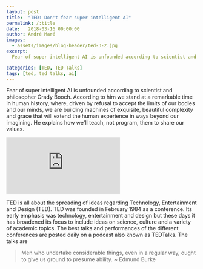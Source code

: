 ```yaml
---
layout: post
title:  "TED: Don't fear super intelligent AI"
permalink: /:title
date:   2018-03-16 00:00:00
author: André Maré
images:
  - assets/images/blog-header/ted-3-2.jpg
excerpt:
  Fear of super intelligent AI is unfounded according to scientist and philosopher Grady Booch. According to him we stand at a remarkable time in human history, where, driven by refusal to accept the limits of our bodies and our minds, we are building machines of exquisite, beautiful complexity and grace that will extend the human experience in ways beyond our imagining. He explains how we'll teach, not program, them to share our values.

categories: [TED, TED Talks]
tags: [ted, ted talks, ai]
---
```


Fear of super intelligent AI is unfounded according to scientist and philosopher Grady Booch. According to him we stand at a remarkable time in human history, where, driven by refusal to accept the limits of our bodies and our minds, we are building machines of exquisite, beautiful complexity and grace that will extend the human experience in ways beyond our imagining. He explains how we'll teach, not program, them to share our values.

<div class="container">
<iframe src="https://www.youtube.com/embed/z0HsPBKfhoI?rel=0" frameborder="0" allow="autoplay; encrypted-media" allowfullscreen class="video"></iframe>
</div>

TED is all about the spreading of ideas regarding Technology, Entertainment and Design (TED). TED was founded in February 1984 as a conference. Its early emphasis was technology, entertainment and design but these days it has broadened its focus to include ideas on science, culture and a variety of academic topics. The best talks and performances of the different conferences are posted daily on a podcast also known as TEDTalks. The talks are

> Men who undertake considerable things, even in a regular way, ought to give us ground to presume ability. ~ Edmund Burke
